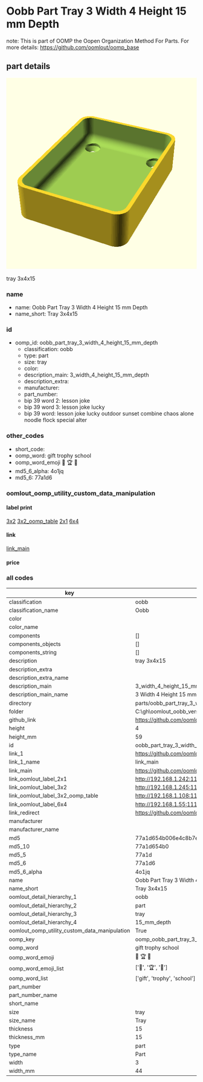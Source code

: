 # Oobb Part Tray 3 Width 4 Height 15 mm Depth  

note: This is part of OOMP the Oopen Organization Method For Parts. For more details: https://github.com/oomlout/oomp_base

##  part details
  

[![](3dpr.png)](3dpr.png)

tray 3x4x15



### name
* name: Oobb Part Tray 3 Width 4 Height 15 mm Depth
* name_short: Tray 3x4x15 
### id
* oomp_id: oobb_part_tray_3_width_4_height_15_mm_depth
  * classification: oobb
  * type: part
  * size: tray
  * color: 
  * description_main: 3_width_4_height_15_mm_depth
  * description_extra: 
  * manufacturer: 
  * part_number: 
  * bip 39 word 2: lesson joke
  * bip 39 word 3: lesson joke lucky
  * bip 39 word: lesson joke lucky outdoor sunset combine chaos alone noodle flock special alter

### other_codes
* short_code: 
* oomp_word: gift trophy school
* oomp_word_emoji :gift: :trophy: :school:
* md5_6_alpha: 4o1jq
* md5_6: 77a1d6






### oomlout_oomp_utility_custom_data_manipulation
#### label print
[3x2](http://192.168.1.245:1112/?label=oomp%204o1jq)
[3x2_oomp_table](http://192.168.1.108:1112/?label=oomp%204o1jq)
[2x1](http://192.168.1.242:1112/?label=oomp%204o1jq)
[6x4](http://192.168.1.55:1112/?label=oomp%204o1jq)    

#### link

[link_main](https://github.com/oomlout/oomlout_oobb_version_4_generated_parts/tree/main/navigation_oomp/oobb/part/tray/3_width_4_height_15_mm_depth/part)                              

#### price







### all codes 
| key | value |  
| --- | --- |  
| classification | oobb |  
| classification_name | Oobb |  
| color |  |  
| color_name |  |  
| components | [] |  
| components_objects | [] |  
| components_string | [] |  
| description | tray 3x4x15 |  
| description_extra |  |  
| description_extra_name |  |  
| description_main | 3_width_4_height_15_mm_depth |  
| description_main_name | 3 Width 4 Height 15 mm Depth |  
| directory | parts/oobb_part_tray_3_width_4_height_15_mm_depth |  
| folder | C:\gh\oomlout_oobb_version_4_generated_parts\parts\oobb_part_tray_3_width_4_height_15_mm_depth |  
| github_link | https://github.com/oomlout/oomlout_oomp_part_src/tree/main/parts/oobb_part_tray_3_width_4_height_15_mm_depth |  
| height | 4 |  
| height_mm | 59 |  
| id | oobb_part_tray_3_width_4_height_15_mm_depth |  
| link_1 | https://github.com/oomlout/oomlout_oobb_version_4_generated_parts/tree/main/navigation_oomp/oobb/part/tray/3_width_4_height_15_mm_depth/part |  
| link_1_name | link_main |  
| link_main | https://github.com/oomlout/oomlout_oobb_version_4_generated_parts/tree/main/navigation_oomp/oobb/part/tray/3_width_4_height_15_mm_depth/part |  
| link_oomlout_label_2x1 | http://192.168.1.242:1112/?label=oomp%204o1jq |  
| link_oomlout_label_3x2 | http://192.168.1.245:1112/?label=oomp%204o1jq |  
| link_oomlout_label_3x2_oomp_table | http://192.168.1.108:1112/?label=oomp%204o1jq |  
| link_oomlout_label_6x4 | http://192.168.1.55:1112/?label=oomp%204o1jq |  
| link_redirect | https://github.com/oomlout/oomlout_oobb_version_4_generated_parts/tree/main/parts/oobb_tray_03_04_15 |  
| manufacturer |  |  
| manufacturer_name |  |  
| md5 | 77a1d654b006e4c8b7ecc9d3095e1403 |  
| md5_10 | 77a1d654b0 |  
| md5_5 | 77a1d |  
| md5_6 | 77a1d6 |  
| md5_6_alpha | 4o1jq |  
| name | Oobb Part Tray 3 Width 4 Height 15 mm Depth |  
| name_short | Tray 3x4x15  |  
| oomlout_detail_hierarchy_1 | oobb |  
| oomlout_detail_hierarchy_2 | part |  
| oomlout_detail_hierarchy_3 | tray |  
| oomlout_detail_hierarchy_4 | 15_mm_depth |  
| oomlout_oomp_utility_custom_data_manipulation | True |  
| oomp_key | oomp_oobb_part_tray_3_width_4_height_15_mm_depth |  
| oomp_word | gift trophy school |  
| oomp_word_emoji | :gift: :trophy: :school: |  
| oomp_word_emoji_list | [':gift:', ':trophy:', ':school:'] |  
| oomp_word_list | ['gift', 'trophy', 'school'] |  
| part_number |  |  
| part_number_name |  |  
| short_name |  |  
| size | tray |  
| size_name | Tray |  
| thickness | 15 |  
| thickness_mm | 15 |  
| type | part |  
| type_name | Part |  
| width | 3 |  
| width_mm | 44 |  
